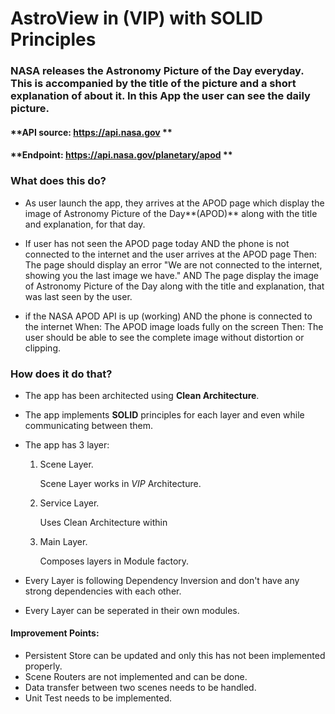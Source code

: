 #  AstroView in **(VIP)** with **SOLID Principles**

### NASA releases the Astronomy Picture of the Day everyday. This is accompanied by the title of the picture and a short explanation of about it. In this App the user can see the daily picture.

#### **API source: https://api.nasa.gov **
#### **Endpoint: https://api.nasa.gov/planetary/apod **

### What does this do?

  - As user launch the app, they arrives at the APOD page which display the image of Astronomy Picture of the Day**(APOD)** along with the title and explanation, for that day.
  
  - If user has not seen the APOD page today AND the phone is not connected to the internet and the user arrives at the APOD page Then: The page should display an error "We are not connected to the internet, showing you the last image we have." AND The page display the image of Astronomy Picture of the Day along with the title and explanation, that was last seen by the user.
  
  - if the NASA APOD API is up (working) AND the phone is connected to the internet When: The APOD image loads fully on the screen Then: The user should be able to see the complete image without distortion or clipping.
  
### How does it do that?
  
  - The app has been architected using **Clean Architecture**.
  - The app implements **SOLID** principles for each layer and even while communicating between them.
  - The app has 3 layer:
     1. Scene Layer.
        
        Scene Layer works in *VIP* Architecture.
        
     2. Service Layer.
     
        Uses Clean Architecture within
        
     3. Main Layer.
     
        Composes layers in Module factory.
        
  - Every Layer is following Dependency Inversion and don't have any strong dependencies with each other.
  - Every Layer can be seperated in their own modules.
  
  
#### Improvement Points:

  - Persistent Store can be updated and only this has not been implemented properly.
  - Scene Routers are not implemented and can be done.
  - Data transfer between two scenes needs to be handled. 
  - Unit Test needs to be implemented. 
